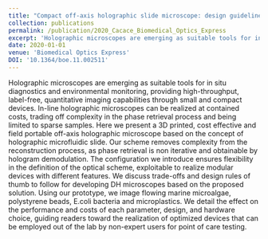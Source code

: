 ```yaml
---
title: "Compact off-axis holographic slide microscope: design guidelines"
collection: publications
permalink: /publication/2020_Cacace_Biomedical_Optics_Express
excerpt: 'Holographic microscopes are emerging as suitable tools for in situ diagnostics and environmental monitoring, providing high-throughput, label-free, quantitative imaging capabilities through small and compact devices. In-line holographic microscopes can be realized at contained costs, trading off complexity in the phase retrieval process and being limited to sparse samples. Here we present a 3D printed, cost effective and field portable off-axis holographic microscope based on the concept of holographic microfluidic slide. Our scheme removes complexity from the reconstruction process, as phase retrieval is non iterative and obtainable by hologram demodulation. The configuration we introduce ensures flexibility in the definition of the optical scheme, exploitable to realize modular devices with different features. We discuss trade-offs and design rules of thumb to follow for developing DH microscopes based on the proposed solution. Using our prototype, we image flowing marine microalgae, polystyrene beads, E.coli bacteria and microplastics. We detail the effect on the performance and costs of each parameter, design, and hardware choice, guiding readers toward the realization of optimized devices that can be employed out of the lab by non-expert users for point of care testing.'
date: 2020-01-01
venue: 'Biomedical Optics Express'
DOI: '10.1364/boe.11.002511'
---
```

Holographic microscopes are emerging as suitable tools for in situ diagnostics and environmental monitoring, providing high-throughput, label-free, quantitative imaging capabilities through small and compact devices. In-line holographic microscopes can be realized at contained costs, trading off complexity in the phase retrieval process and being limited to sparse samples. Here we present a 3D printed, cost effective and field portable off-axis holographic microscope based on the concept of holographic microfluidic slide. Our scheme removes complexity from the reconstruction process, as phase retrieval is non iterative and obtainable by hologram demodulation. The configuration we introduce ensures flexibility in the definition of the optical scheme, exploitable to realize modular devices with different features. We discuss trade-offs and design rules of thumb to follow for developing DH microscopes based on the proposed solution. Using our prototype, we image flowing marine microalgae, polystyrene beads, E.coli bacteria and microplastics. We detail the effect on the performance and costs of each parameter, design, and hardware choice, guiding readers toward the realization of optimized devices that can be employed out of the lab by non-expert users for point of care testing.
